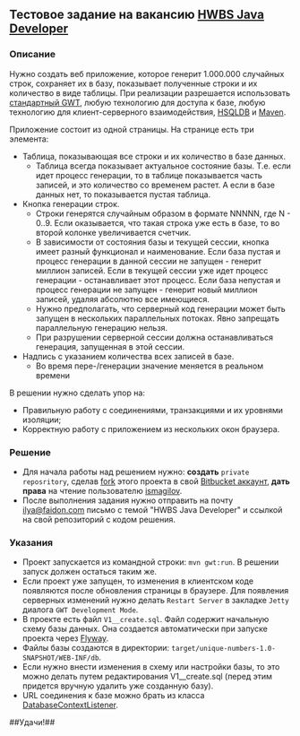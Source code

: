 ## Тестовое задание на вакансию **[HWBS Java Developer](https://moikrug.ru/vacancies/1000005277)**

### Описание ###

Нужно создать веб приложение, которое генерит 1.000.000 случайных строк, сохраняет их в базу, показывает полученные строки и их количество в виде таблицы. При реализации разрешается использовать [стандартный GWT](http://www.gwtproject.org), любую технологию для доступа к базе, любую технологию для клиент-серверного взаимодействия, [HSQLDB](hsqldb.org) и [Maven](https://maven.apache.org).

Приложение состоит из одной страницы. На странице есть три элемента:

* Таблица, показывающая все строки и их количество в базе данных. 
    * Таблица всегда показывает актуальное состояние базы. Т.е. если идет процесс генерации, то в таблице показывается часть записей, и это количество со временем растет. А если в базе данных нет, то показывается пустая таблица.
* Кнопка генерации строк. 
    * Строки генерятся случайным образом в формате NNNNN, где N - 0..9. Если оказывается, что такая строка уже есть в базе, то во второй колонке увеличивается счетчик.
    * В зависимости от состояния базы и текущей сессии, кнопка имеет разный функционал и наименование. Если база пустая и процесс генерации в данной сессии не запущен - генерит миллион записей. Если в текущей сессии уже идет процесс генерации - останавливает этот процесс. Если база непустая и процесс генерации не запущен - генерит новый миллион записей, удаляя абсолютно все имеющиеся.
    * Нужно предполагать, что серверный код генерации может быть запущен в нескольких параллельных потоках. Явно запрещать параллельную генерацию нельзя.
    * При разрушении серверной сессии должна останавливаться генерация, запущенная в этой сессии.
* Надпись с указанием количества всех записей в базе. 
    * Во время пере-/генерации значение меняется в реальном времени

В решении нужно сделать упор на:

* Правильную работу с соединениями, транзакциями и их уровнями изоляции;
* Корректную работу с приложением из нескольких окон браузера.

### Решение ###

* Для начала работы над решением нужно: **создать** `private reposritory`, сделав [fork](https://confluence.atlassian.com/bitbucket/forking-a-repository-221449527.html) этого проекта в свой [Bitbucket аккаунт](https://bitbucket.org/account/signup), **дать права** на чтение пользователю [ismagilov](https://bitbucket.org/ismagilov).
* После выполнения задания нужно отправить на почту ilya@faidon.com письмо с темой "HWBS Java Developer" и ссылкой на свой репозиторий с кодом решения.

### Указания ###

* Проект запускается из командной строки: `mvn gwt:run`. В решении запуск должен остаться таким же.
* Если проект уже запущен, то изменения в клиентском коде появляются после обновления страницы в браузере. Для появления серверных изменений нужно делать `Restart Server` в закладке `Jetty` диалога  `GWT Development Mode`.
* В проекте есть файл `V1__create.sql`. Файл содержит начальную схему базы данных. Она создается автоматически при запуске проекта через [Flyway](http://flywaydb.org).
* Файлы базы создаются в директории: `target/unique-numbers-1.0-SNAPSHOT/WEB-INF/db`.
* Если нужно внести изменения в схему или настройки базы, то это можно делать путем редактирования V1__create.sql (перед этим придется вручную удалить уже созданную базу).
* URL соединения к базе можно брать из класса [DatabaseContextListener](https://bitbucket.org/singulator/com.faidon.job.hwbs.unique-numbers/src/master/src/main/java/com/faidon/job/hwbs/un/server/DatabaseContextListener.java?at=master&fileviewer=file-view-default).

##Удачи!##